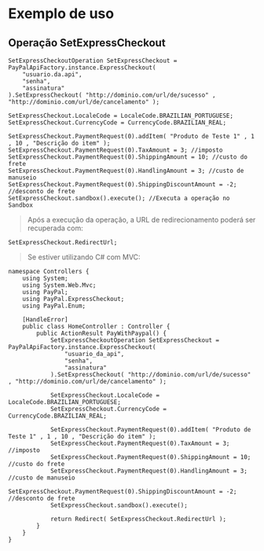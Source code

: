 Exemplo de uso
==============

Operação SetExpressCheckout
---------------------------

	SetExpressCheckoutOperation SetExpressCheckout = PayPalApiFactory.instance.ExpressCheckout(
		"usuario.da.api",
		"senha",
		"assinatura"
	).SetExpressCheckout( "http://dominio.com/url/de/sucesso" , "http://dominio.com/url/de/cancelamento" );

	SetExpressCheckout.LocaleCode = LocaleCode.BRAZILIAN_PORTUGUESE;
	SetExpressCheckout.CurrencyCode = CurrencyCode.BRAZILIAN_REAL;

	SetExpressCheckout.PaymentRequest(0).addItem( "Produto de Teste 1" , 1 , 10 , "Descrição do item" );
	SetExpressCheckout.PaymentRequest(0).TaxAmount = 3; //imposto
	SetExpressCheckout.PaymentRequest(0).ShippingAmount = 10; //custo do frete
	SetExpressCheckout.PaymentRequest(0).HandlingAmount = 3; //custo de manuseio
	SetExpressCheckout.PaymentRequest(0).ShippingDiscountAmount = -2; //desconto de frete
	SetExpressCheckout.sandbox().execute(); //Executa a operação no Sandbox

> Após a execução da operação, a URL de redirecionamento poderá ser recuperada com:

	SetExpressCheckout.RedirectUrl;

> Se estiver utilizando C# com MVC:

	namespace Controllers {
		using System;
		using System.Web.Mvc;
		using PayPal;
		using PayPal.ExpressCheckout;
		using PayPal.Enum;
	
		[HandleError]
		public class HomeController : Controller {
			public ActionResult PayWithPaypal() {
				SetExpressCheckoutOperation SetExpressCheckout = PayPalApiFactory.instance.ExpressCheckout(
					"usuario_da_api",
					"senha",
					"assinatura"
				).SetExpressCheckout( "http://dominio.com/url/de/sucesso" , "http://dominio.com/url/de/cancelamento" );
	
				SetExpressCheckout.LocaleCode = LocaleCode.BRAZILIAN_PORTUGUESE;
				SetExpressCheckout.CurrencyCode = CurrencyCode.BRAZILIAN_REAL;
	
				SetExpressCheckout.PaymentRequest(0).addItem( "Produto de Teste 1" , 1 , 10 , "Descrição do item" );
				SetExpressCheckout.PaymentRequest(0).TaxAmount = 3; //imposto
				SetExpressCheckout.PaymentRequest(0).ShippingAmount = 10; //custo do frete
				SetExpressCheckout.PaymentRequest(0).HandlingAmount = 3; //custo de manuseio
				SetExpressCheckout.PaymentRequest(0).ShippingDiscountAmount = -2; //desconto de frete
				SetExpressCheckout.sandbox().execute();
	
				return Redirect( SetExpressCheckout.RedirectUrl );
			}
		}
	}

